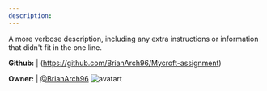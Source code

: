 ```yaml
---
description: 
---
```

A more verbose description, including any extra instructions or
information that didn't fit in the one line.

**Github:** | (https://github.com/BrianArch96/Mycroft-assignment)

**Owner:** | [@BrianArch96](https://github.com/BrianArch96) ![avatart](https://avatars2.githubusercontent.com/u/24462865?v=4)

